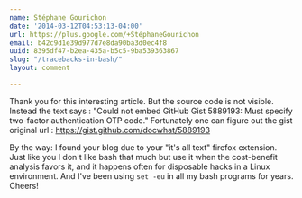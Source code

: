 ```yaml
---
name: Stéphane Gourichon
date: '2014-03-12T04:53:13-04:00'
url: https://plus.google.com/+StéphaneGourichon
email: b42c9d1e39d977d7e8da90ba3d0ec4f8
uuid: 8395df47-b2ea-435a-b5c5-9ba539363867
slug: "/tracebacks-in-bash/"
layout: comment

---
```


Thank you for this interesting article. But the source code is not visible. Instead the text says : "Could not embed GitHub Gist 5889193: Must specify two-factor authentication OTP code." Fortunately one can figure out the gist original url : https://gist.github.com/docwhat/5889193

By the way: I found your blog due to your "it's all text" firefox extension. Just like you I don't like bash that much but use it when the cost-benefit analysis favors it, and it happens often for disposable hacks in a Linux environment. And I've been using <code>set -eu</code> in all my bash programs for years. Cheers!

